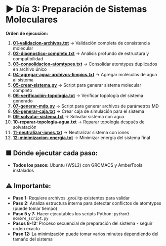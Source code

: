 # ▶ Día 3: Preparación de Sistemas Moleculares

**Orden de ejecución:**

1. **[01-validacion-archivos.txt](01-validacion-archivos.txt)** → Validación completa de consistencia molecular
2. **[02-diagnostico-completo.txt](02-diagnostico-completo.txt)** → Análisis profundo de estructura y compatibilidad
3. **[03-consolidacion-atomtypes.txt](03-consolidacion-atomtypes.txt)** → Consolidar atomtypes duplicados en archivo único
4. **[04-agregar-agua-archivos-limpios.txt](04-agregar-agua-archivos-limpios.txt)** → Agregar moléculas de agua al sistema
5. **[05-crear-sistema.py](05-crear-sistema.py)** → Script para generar sistema molecular completo
6. **[06-verificación-topologia.txt](06-verificación-topologia.txt)** → Verificar topología del sistema generado
7. **[07-generar-mdp.py](07-generar-mdp.py)** → Script para generar archivos de parámetros MD
8. **[08-generar-caja.txt](08-generar-caja.txt)** → Crear caja de simulación para el sistema
9. **[09-solvatar-sistema.txt](09-solvatar-sistema.txt)** → Solvatar sistema con agua
10. **[10-reparar-topologia-agua.txt](10-reparar-topologia-agua.txt)** → Reparar topología después de solvatación  
11. **[11-neutralizar-iones.txt](11-neutralizar-iones.txt)** → Neutralizar sistema con iones
12. **[12-minimizacion-energia.txt](12-minimizacion-energia.txt)** → Minimizar energía del sistema final

## ■ Dónde ejecutar cada paso:
- **Todos los pasos:** Ubuntu (WSL2) con GROMACS y AmberTools instalados

## ⚠ Importante:
- **Paso 1:** Requiere archivos .gro/.itp existentes para validar
- **Paso 2:** Analiza estructura interna para detectar conflictos de atomtypes (puede tomar tiempo)
- **Paso 5 y 7:** Hacer ejecutables los scripts Python: `python3 nombre_script.py`
- **Pasos 8-12:** Proceso secuencial de preparación del sistema - seguir orden exacto
- **Paso 12:** La minimización puede tomar varios minutos dependiendo del tamaño del sistema
